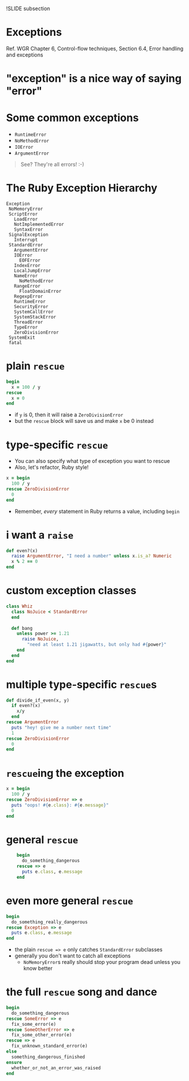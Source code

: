 !SLIDE subsection
# Exceptions

Ref. WGR Chapter 6, Control-flow techniques, Section 6.4, Error handling and exceptions

# "exception" is a nice way of saying "error"

# Some common exceptions

* `RuntimeError`
* `NoMethodError`
* `IOError`
* `ArgumentError`

> See? They're all errors! :-)

# The Ruby Exception Hierarchy

    Exception
     NoMemoryError
     ScriptError
       LoadError
       NotImplementedError
       SyntaxError
     SignalException
       Interrupt
     StandardError
       ArgumentError
       IOError
         EOFError
       IndexError
       LocalJumpError
       NameError
         NoMethodError
       RangeError
         FloatDomainError
       RegexpError
       RuntimeError
       SecurityError
       SystemCallError
       SystemStackError
       ThreadError
       TypeError
       ZeroDivisionError
     SystemExit
     fatal

# plain `rescue`

```ruby
begin
  x = 100 / y
rescue
  x = 0
end
```

* if `y` is 0, then it will raise a `ZeroDivisionError`
* but the `rescue` block will save us and make `x` be 0 instead

# type-specific `rescue`

* You can also specify what type of exception you want to rescue
* Also, let's refactor, Ruby style!

```ruby
x = begin
  100 / y
rescue ZeroDivisionError
  0
end
```

* Remember, *every* statement in Ruby returns a value, including `begin`

# i want a `raise`

```ruby 
def even?(x)
  raise ArgumentError, "I need a number" unless x.is_a? Numeric
  x % 2 == 0
end
```

# custom exception classes

```ruby
class Whiz
  class NoJuice < StandardError
  end
  
  def bang
    unless power >= 1.21
      raise NoJuice, 
        "need at least 1.21 jigawatts, but only had #{power}"
    end
  end
end
```

# multiple type-specific `rescue`s

```ruby
def divide_if_even(x, y)
  if even?(x)
    x/y
  end
rescue ArgumentError
  puts "hey! give me a number next time"
  1
rescue ZeroDivisionError
  0
end
```

# `rescue`ing the exception

```ruby
x = begin
  100 / y
rescue ZeroDivisionError => e
  puts "oops! #{e.class}: #{e.message}"
  0
end
```

# general `rescue`

```ruby
    begin
      do_something_dangerous
    rescue => e
      puts e.class, e.message
    end
```

# even more general `rescue`

```ruby
begin
  do_something_really_dangerous
rescue Exception => e
  puts e.class, e.message
end
```

* the plain `rescue => e` only catches `StandardError` subclasses
* generally you don't want to catch all exceptions
  * `NoMemoryError`s really should stop your program dead unless you know better

# the full `rescue` song and dance

```ruby
begin
  do_something_dangerous
rescue SomeError => e
  fix_some_error(e)
rescue SomeOtherError => e
  fix_some_other_error(e)
rescue => e
  fix_unknown_standard_error(e)
else
  something_dangerous_finished
ensure
  whether_or_not_an_error_was_raised
end
```
